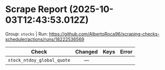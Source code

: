 # Scrape Report (2025-10-03T12:43:53.012Z)

Group: `stocks`  |  Run: https://github.com/AlbertoRoca96/scraping-checks-scheduler/actions/runs/18222536569

| Check | Changed | Keys | Error |
|---|:---:|:--|:--|
| `stock_ntdoy_global_quote` | — |  |  |
